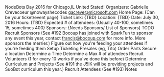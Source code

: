 NodeBots Day 2016 for Chicago,IL United Stated!
Organizers: Gabrielle Crevecoeur @nowayshecodes gacreve@microsoft.com
Home Page: {Can be your ticket/event page}
Ticket Link: {TBD}
Location: {TBD}
Date: July 30, 2016
Hours: {TBD}
Expected # of attendees: {Usually 40-100, sometimes 15, sometimes 400}
Sponsors: {Needs Sponsors/ List of Sponsors}
TODO
 Recruit Sponsors (See #192 Bocoup has joined with SparkFun to sponsor any event this year, contact francis@bocoup.com for more info. More sponsors the merrier.)
 Figure out how you're feeding your attendees if you're feeding them
 Setup Ticketing Presales (eg, Tito)
 Order Parts
 Secure a location
 Determine a Time
 Determine a Max # of attendees
 Recruit Volunteers (1 for every 10 works if you've done this before)
 Determine Curriculum and Projects (See #191 the J5IK will be providing projects and SuoBot curriculum this year.)
 Recruit Attendees (See #193)
Notes
